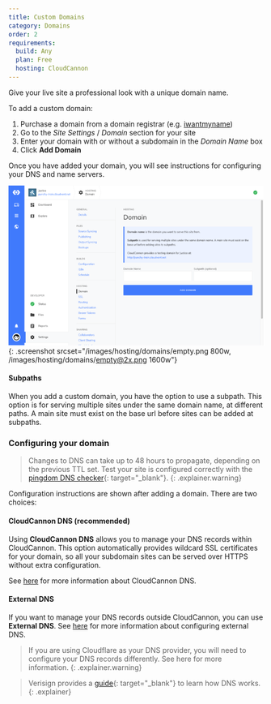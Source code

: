 ```yaml
---
title: Custom Domains
category: Domains
order: 2
requirements:
  build: Any
  plan: Free
  hosting: CloudCannon
---
```


Give your live site a professional look with a unique domain name.

To add a custom domain:

1. Purchase a domain from a domain registrar (e.g. [iwantmyname](http://www.shareasale.com/r.cfm?B=210738&amp;U=852853&amp;M=25581&amp;urllink=https://iwantmyname.com/services/developer/cloud-cannon-custom-domains))
2. Go to the *Site Settings* / *Domain* section for your site
3. Enter your domain with or without a subdomain in the *Domain Name* box 
4. Click **Add Domain**

Once you have added your domain, you will see instructions for configuring your DNS and name servers.

![Site Settings / Domain section with subdomain](/images/hosting/domains/empty.png){: .screenshot srcset="/images/hosting/domains/empty.png 800w, /images/hosting/domains/empty@2x.png 1600w"}

#### Subpaths

When you add a custom domain, you have the option to use a subpath. This option is for serving multiple sites under the same domain name, at different paths. A main site must exist on the base url before sites can be added at subpaths.

### Configuring your domain

> Changes to DNS can take up to 48 hours to propagate, depending on the previous TTL set. Test your site is configured correctly with the [pingdom DNS checker](http://dnscheck.pingdom.com/){: target="_blank"}.
{: .explainer.warning}

Configuration instructions are shown after adding a domain. There are two choices:

#### CloudCannon DNS (recommended)

Using **CloudCannon DNS** allows you to manage your DNS records within CloudCannon. This option automatically provides wildcard SSL certificates for your domain, so all your subdomain sites can be served over HTTPS without extra configuration.

See [here](/hosting/domains/cloudcannon-dns) for more information about CloudCannon DNS.

#### External DNS

If you want to manage your DNS records outside CloudCannon, you can use **External DNS**. See [here](/hosting/domains/external-dns) for more information about configuring external DNS.

> If you are using Cloudflare as your DNS provider, you will need to configure your DNS records differently. See here for more information.
{: .explainer.warning}

> Verisign provides a [guide](http://www.verisign.com/en_US/domain-names/online/how-dns-works/index.xhtml){: target="_blank"} to learn how DNS works.
{: .explainer}
